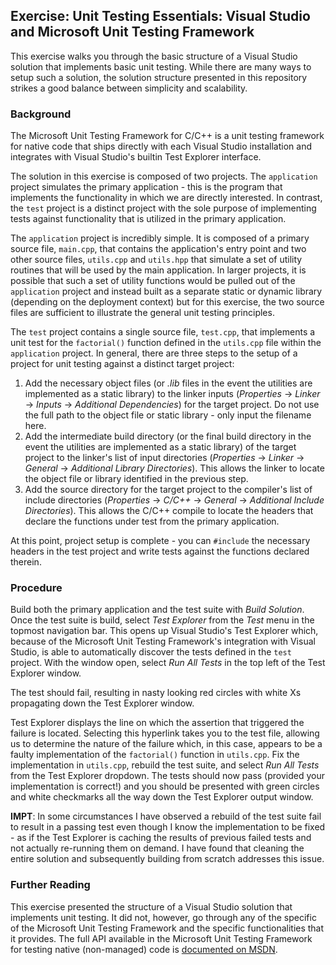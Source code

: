 ## Exercise: Unit Testing Essentials: Visual Studio and Microsoft Unit Testing Framework

This exercise walks you through the basic structure of a Visual Studio solution that implements basic unit testing. While there are many ways to setup such a solution, the solution structure presented in this repository strikes a good balance between simplicity and scalability.

### Background

The Microsoft Unit Testing Framework for C/C++ is a unit testing framework for native code that ships directly with each Visual Studio installation and integrates with Visual Studio's builtin Test Explorer interface. 

The solution in this exercise is composed of two projects. The `application` project simulates the primary application - this is the program that implements the functionality in which we are directly interested. In contrast, the `test` project is a distinct project with the sole purpose of implementing tests against functionality that is utilized in the primary application.

The `application` project is incredibly simple. It is composed of a primary source file, `main.cpp`, that contains the application's entry point and two other source files, `utils.cpp` and `utils.hpp` that simulate a set of utility routines that will be used by the main application. In larger projects, it is possible that such a set of utility functions would be pulled out of the `application` project and instead built as a separate static or dynamic library (depending on the deployment context) but for this exercise, the two source files are sufficient to illustrate the general unit testing principles.

The `test` project contains a single source file, `test.cpp`, that implements a unit test for the `factorial()` function defined in the `utils.cpp` file within the `application` project. In general, there are three steps to the setup of a project for unit testing against a distinct target project:

1. Add the necessary object files (or _.lib_ files in the event the utilities are implemented as a static library) to the linker inputs (_Properties_ -> _Linker_ -> _Inputs_ -> _Additional Dependencies_) for the target project. Do not use the full path to the object file or static library - only input the filename here. 
2. Add the intermediate build directory (or the final build directory in the event the utilities are implemented as a static library) of the target project to the linker's list of input directories (_Properties_ -> _Linker_ -> _General_ -> _Additional Library Directories_). This allows the linker to locate the object file or library identified in the previous step.
3. Add the source directory for the target project to the compiler's list of include directories (_Properties_ -> _C/C++_ -> _General_ -> _Additional Include Directories_). This allows the C/C++ compile to locate the headers that declare the functions under test from the primary application.

At this point, project setup is complete - you can `#include` the necessary headers in the test project and write tests against the functions declared therein. 

### Procedure

Build both the primary application and the test suite with _Build Solution_. Once the test suite is build, select _Test Explorer_ from the _Test_ menu in the topmost navigation bar. This opens up Visual Studio's Test Explorer which, because of the Microsoft Unit Testing Framework's integration with Visual Studio, is able to automatically discover the tests defined in the `test` project. With the window open, select _Run All Tests_ in the top left of the Test Explorer window.

The test should fail, resulting in nasty looking red circles with white Xs propagating down the Test Explorer window.

Test Explorer displays the line on which the assertion that triggered the failure is located. Selecting this hyperlink takes you to the test file, allowing us to determine the nature of the failure which, in this case, appears to be a faulty implementation of the `factorial()` function in `utils.cpp`. Fix the implementation in `utils.cpp`, rebuild the test suite, and select _Run All Tests_ from the Test Explorer dropdown. The tests should now pass (provided your implementation is correct!) and you should be presented with green circles and white checkmarks all the way down the Test Explorer output window. 

**IMPT**: In some circumstances I have observed a rebuild of the test suite fail to result in a passing test even though I know the implementation to be fixed - as if the Test Explorer is caching the results of previous failed tests and not actually re-running them on demand. I have found that cleaning the entire solution and subsequently building from scratch addresses this issue.

### Further Reading

This exercise presented the structure of a Visual Studio solution that implements unit testing. It did not, however, go through any of the specific of the Microsoft Unit Testing Framework and the specific functionalities that it provides. The full API available in the Microsoft Unit Testing Framework for testing native (non-managed) code is [documented on MSDN](https://docs.microsoft.com/en-us/visualstudio/test/microsoft-visualstudio-testtools-cppunittestframework-api-reference?view=vs-2019).